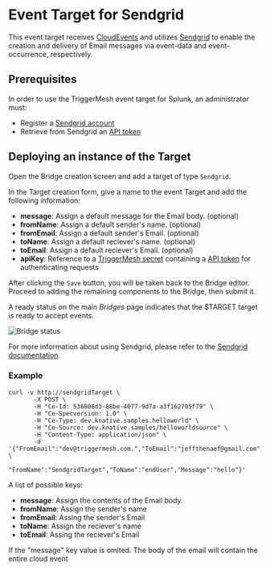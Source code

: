 # Event Target for Sendgrid

This event target receives [CloudEvents][ce] and utilizes [Sendgrid][sg] to enable the creation and delivery of Email messages via event-data and event-occurrence, respectively.

## Prerequisites

In order to use the TriggerMesh event target for Splunk, an administrator must:

* Register a [Sendgrid account][sgSU]
* Retrieve from Sendgrid an [API token][api]

## Deploying an instance of the Target

Open the Bridge creation screen and add a target of type `Sendgrid`.

<!-- ![Adding a $TARGET target](../images/$TARGET-target/create-bridge-1.png) -->

In the Target creation form, give a name to the event Target and add the following information:

* **message**: Assign a default message for the Email body. (optional)
* **fromName**: Assign a default sender's name. (optional)
* **fromEmail**: Assign a default sender's Email. (optional)
* **toName**:  Assign a default reciever's name. (optional)
* **toEmail**: Assign a default reciever's Email. (optional)
* **apiKey**: Reference to a [TriggerMesh secret][tm-secret] containing a [API token][api] for authenticating requests

<!-- ![$TARGET target form](../images/$TARGET-target/create-bridge-2.png) -->

After clicking the `Save` button, you will be taken back to the Bridge editor. Proceed to adding the remaining
components to the Bridge, then submit it.

A ready status on the main _Bridges_ page indicates that the $TARGET target is ready to accept events.

![Bridge status](../images/bridge-status-green.png)

For more information about using Sendgrid, please refer to the [Sendgrid documentation][docs].

### Example

```console
curl -v http://sendgridTarget \
       -X POST \
       -H "Ce-Id: 536808d3-88be-4077-9d7a-a3f162705f79" \
       -H "Ce-Specversion: 1.0" \
       -H "Ce-Type: dev.knative.samples.helloworld" \
       -H "Ce-Source: dev.knative.samples/helloworldsource" \
       -H "Content-Type: application/json" \
       -d '{"FromEmail":"dev@triggermesh.com.","ToEmail":"jeffthenaef@gmail.com", \
         "FromName":"SendgridTarget","ToName":"endUser","Message":"hello"}'
```

A list of possible keys:

* **message**: Assign the contents of the Email body.
* **fromName**: Assign the sender's name
* **fromEmail**: Assing the sender's Email
* **toName**:  Assign the reciever's name
* **toEmail**: Assing the reciever's Email

If the "message" key value is omited. The body of the email will contain the entire cloud event

[sgSU]:https://signup.sendgrid.com/
[sg]:https://sendgrid.com/
[api]:https://sendgrid.com/docs/ui/account-and-settings/api-keys/

[ce]: https://cloudevents.io/
[ce-jsonformat]: https://github.com/cloudevents/spec/blob/v1.0/json-format.md
[tm-secret]:https://docs.triggermesh.io/guides/secrets/
[docs]: https://sendgrid.com/docs/
